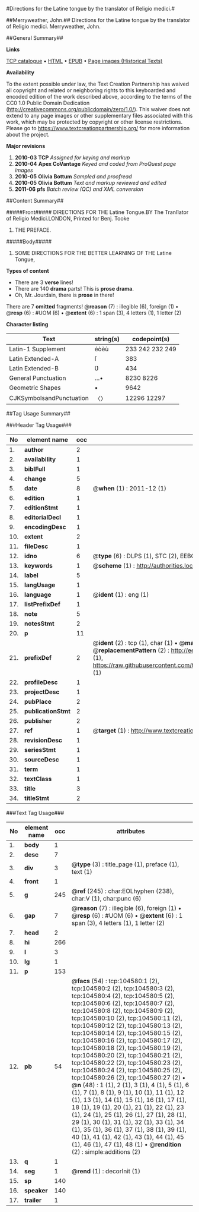 #Directions for the Latine tongue by the translator of Religio medici.#

##Merryweather, John.##
Directions for the Latine tongue by the translator of Religio medici.
Merryweather, John.

##General Summary##

**Links**

[TCP catalogue](http://www.ota.ox.ac.uk/tcp/)  • 
[HTML](http://tei.it.ox.ac.uk/tcp/Texts-HTML/free/A50/A50726.html)  • 
[EPUB](http://tei.it.ox.ac.uk/tcp/Texts-EPUB/free/A50/A50726.epub) • 
[Page images (Historical Texts)](https://historicaltexts.jisc.ac.uk/eebo-15742636e)

**Availability**

To the extent possible under law, the Text Creation Partnership has waived all copyright and related or neighboring rights to this keyboarded and encoded edition of the work described above, according to the terms of the CC0 1.0 Public Domain Dedication (http://creativecommons.org/publicdomain/zero/1.0/). This waiver does not extend to any page images or other supplementary files associated with this work, which may be protected by copyright or other license restrictions. Please go to https://www.textcreationpartnership.org/ for more information about the project.

**Major revisions**

1. __2010-03__ __TCP__ *Assigned for keying and markup*
1. __2010-04__ __Apex CoVantage__ *Keyed and coded from ProQuest page images*
1. __2010-05__ __Olivia Bottum__ *Sampled and proofread*
1. __2010-05__ __Olivia Bottum__ *Text and markup reviewed and edited*
1. __2011-06__ __pfs__ *Batch review (QC) and XML conversion*

##Content Summary##

#####Front#####
DIRECTIONS FOR THE Latine Tongue.BY The Tranſlator of Religio Medici.LONDON, Printed for Benj. Tooke
1. THE PREFACE.

#####Body#####

1. SOME DIRECTIONS FOR THE BETTER LEARNING OF THE Latine Tongue,

**Types of content**

  * There are 3 **verse** lines!
  * There are 140 **drama** parts! This is **prose drama**.
  * Oh, Mr. Jourdain, there is **prose** in there!

There are 7 **omitted** fragments! 
 @__reason__ (7) : illegible (6), foreign (1)  •  @__resp__ (6) : #UOM (6)  •  @__extent__ (6) : 1 span (3), 4 letters (1), 1 letter (2)

**Character listing**


|Text|string(s)|codepoint(s)|
|---|---|---|
|Latin-1 Supplement|éòèù|233 242 232 249|
|Latin Extended-A|ſ|383|
|Latin Extended-B|Ʋ|434|
|General Punctuation|…•|8230 8226|
|Geometric Shapes|▪|9642|
|CJKSymbolsandPunctuation|〈〉|12296 12297|

##Tag Usage Summary##

###Header Tag Usage###

|No|element name|occ|attributes|
|---|---|---|---|
|1.|__author__|2||
|2.|__availability__|1||
|3.|__biblFull__|1||
|4.|__change__|5||
|5.|__date__|8| @__when__ (1) : 2011-12 (1)|
|6.|__edition__|1||
|7.|__editionStmt__|1||
|8.|__editorialDecl__|1||
|9.|__encodingDesc__|1||
|10.|__extent__|2||
|11.|__fileDesc__|1||
|12.|__idno__|6| @__type__ (6) : DLPS (1), STC (2), EEBO-CITATION (1), OCLC (1), VID (1)|
|13.|__keywords__|1| @__scheme__ (1) : http://authorities.loc.gov/ (1)|
|14.|__label__|5||
|15.|__langUsage__|1||
|16.|__language__|1| @__ident__ (1) : eng (1)|
|17.|__listPrefixDef__|1||
|18.|__note__|5||
|19.|__notesStmt__|2||
|20.|__p__|11||
|21.|__prefixDef__|2| @__ident__ (2) : tcp (1), char (1)  •  @__matchPattern__ (2) : ([0-9\-]+):([0-9IVX]+) (1), (.+) (1)  •  @__replacementPattern__ (2) : http://eebo.chadwyck.com/downloadtiff?vid=$1&page=$2 (1), https://raw.githubusercontent.com/textcreationpartnership/Texts/master/tcpchars.xml#$1 (1)|
|22.|__profileDesc__|1||
|23.|__projectDesc__|1||
|24.|__pubPlace__|2||
|25.|__publicationStmt__|2||
|26.|__publisher__|2||
|27.|__ref__|1| @__target__ (1) : http://www.textcreationpartnership.org/docs/. (1)|
|28.|__revisionDesc__|1||
|29.|__seriesStmt__|1||
|30.|__sourceDesc__|1||
|31.|__term__|1||
|32.|__textClass__|1||
|33.|__title__|3||
|34.|__titleStmt__|2||


###Text Tag Usage###

|No|element name|occ|attributes|
|---|---|---|---|
|1.|__body__|1||
|2.|__desc__|7||
|3.|__div__|3| @__type__ (3) : title_page (1), preface (1), text (1)|
|4.|__front__|1||
|5.|__g__|245| @__ref__ (245) : char:EOLhyphen (238), char:V (1), char:punc (6)|
|6.|__gap__|7| @__reason__ (7) : illegible (6), foreign (1)  •  @__resp__ (6) : #UOM (6)  •  @__extent__ (6) : 1 span (3), 4 letters (1), 1 letter (2)|
|7.|__head__|2||
|8.|__hi__|266||
|9.|__l__|3||
|10.|__lg__|1||
|11.|__p__|153||
|12.|__pb__|54| @__facs__ (54) : tcp:104580:1 (2), tcp:104580:2 (2), tcp:104580:3 (2), tcp:104580:4 (2), tcp:104580:5 (2), tcp:104580:6 (2), tcp:104580:7 (2), tcp:104580:8 (2), tcp:104580:9 (2), tcp:104580:10 (2), tcp:104580:11 (2), tcp:104580:12 (2), tcp:104580:13 (2), tcp:104580:14 (2), tcp:104580:15 (2), tcp:104580:16 (2), tcp:104580:17 (2), tcp:104580:18 (2), tcp:104580:19 (2), tcp:104580:20 (2), tcp:104580:21 (2), tcp:104580:22 (2), tcp:104580:23 (2), tcp:104580:24 (2), tcp:104580:25 (2), tcp:104580:26 (2), tcp:104580:27 (2)  •  @__n__ (48) : 1 (1), 2 (1), 3 (1), 4 (1), 5 (1), 6 (1), 7 (1), 8 (1), 9 (1), 10 (1), 11 (1), 12 (1), 13 (1), 14 (1), 15 (1), 16 (1), 17 (1), 18 (1), 19 (1), 20 (1), 21 (1), 22 (1), 23 (1), 24 (1), 25 (1), 26 (1), 27 (1), 28 (1), 29 (1), 30 (1), 31 (1), 32 (1), 33 (1), 34 (1), 35 (1), 36 (1), 37 (1), 38 (1), 39 (1), 40 (1), 41 (1), 42 (1), 43 (1), 44 (1), 45 (1), 46 (1), 47 (1), 48 (1)  •  @__rendition__ (2) : simple:additions (2)|
|13.|__q__|1||
|14.|__seg__|1| @__rend__ (1) : decorInit (1)|
|15.|__sp__|140||
|16.|__speaker__|140||
|17.|__trailer__|1||
